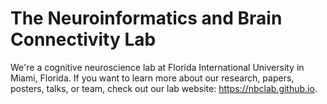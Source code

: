 # The Neuroinformatics and Brain Connectivity Lab

We're a cognitive neuroscience lab at Florida International University in Miami, Florida.
If you want to learn more about our research, papers, posters, talks, or team, check out our lab website: https://nbclab.github.io.

<!--

**Here are some ideas to get you started:**

🙋‍♀️ A short introduction - what is your organization all about?
🌈 Contribution guidelines - how can the community get involved?
👩‍💻 Useful resources - where can the community find your docs? Is there anything else the community should know?
🍿 Fun facts - what does your team eat for breakfast?
🧙 Remember, you can do mighty things with the power of [Markdown](https://guides.github.com/features/mastering-markdown/)
-->
